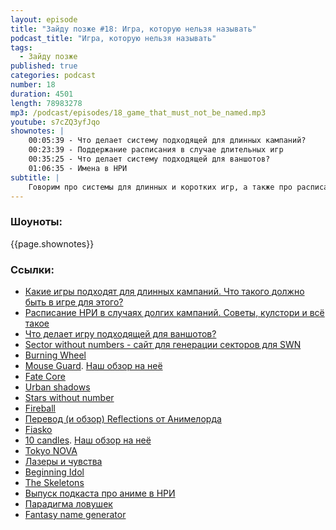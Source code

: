```yaml
---
layout: episode
title: "Зайду позже #18: Игра, которую нельзя называть"
podcast_title: "Игра, которую нельзя называть"
tags:
  - Зайду позже
published: true
categories: podcast
number: 18
duration: 4501
length: 78983278
mp3: /podcast/episodes/18_game_that_must_not_be_named.mp3
youtube: s7cZQ3yfJqo
shownotes: |
    00:05:39 - Что делает систему подходящей для длинных кампаний?  
    00:23:39 - Поддержание расписания в случае длительных игр  
    00:35:25 - Что делает систему подходящей для ваншотов?  
    01:06:35 - Имена в НРИ  
subtitle: |
    Говорим про системы для длинных и коротких игр, а также про расписание и имена
---
```

### Шоуноты:
{{page.shownotes}}

### Ссылки:
- [Какие игры подходят для длинных кампаний. Что такого должно быть в игре для этого?](https://www.reddit.com/r/RPGdesign/comments/btja83/what_makes_a_game_good_for_long_campaigns/)
- [Расписание НРИ в случаях долгих кампаний. Советы, кулстори и всё такое](https://www.reddit.com/r/AskGameMasters/comments/c4cidw/handling_scheduling_the_game/)
- [Что делает игру подходящей для ваншотов?](https://www.reddit.com/r/RPGdesign/comments/btb3if/what_makes_an_rpg_good_for_oneshots/)
- [Sector without numbers - сайт для генерации секторов для SWN](https://sectorswithoutnumber.com)
- [Burning Wheel](https://www.burningwheel.com/)
- [Mouse Guard](http://www.mouseguard.net/book/role-playing-game/). [Наш обзор на неё](https://rpgbasement.xyz/2019-07-09-mouse_guard/)
- [Fate Core](http://www.evilhat.com/home/fate-core/)
- [Urban shadows](https://www.magpiegames.com/our-games/urban-shadows/)
- [Stars without number](https://www.drivethrurpg.com/product/226996/Stars-Without-Number-Revised-Edition)
- [Fireball](http://6d6rpg.com)
- [Перевод (и обзор) Reflections от Анимелорда](https://imaginaria.ru/p/reflections.html)
- [Fiasko](https://studio101.ru/othergames/fiasco/ST0401)
- [10 candles](http://cavalrygames.com/ten-candles/). [Наш обзор на неё](https://rpgbasement.xyz/2017-11-05-10_candles/)
- [Tokyo NOVA](https://en.wikipedia.org/wiki/Tokyo_NOVA)
- [Лазеры и чувства](https://studio101.ru/ST9902)
- [Beginning Idol](https://imaginaria.ru/p/beginning-idol.html)
- [The Skeletons](https://bullypulpitgames.com/games/the-skeletons/)
- [Выпуск подкаста про аниме в НРИ](https://rpgbasement.xyz/2019-02-20-podcast_3-anime/)
- [Парадигма ловушек](https://rpgbasement.xyz/2018-06-06-bob-traps/)
- [Fantasy name generator](https://play.google.com/store/apps/details?id=com.crystalpeak.fantasynamegenerator&hl=en)
